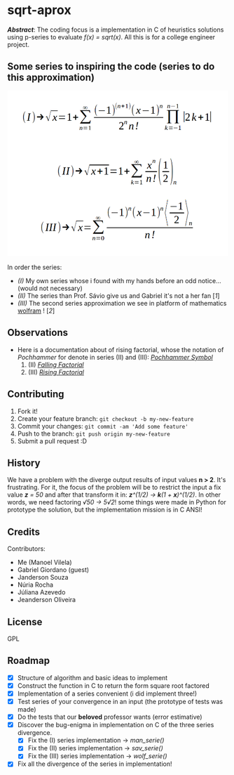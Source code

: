 # sqrt-aprox

__*Abstract*__: The coding focus is a implementation in C of heuristics solutions using p-series to evaluate _f(x) = sqrt(x)_. All this is for a college engineer project.


## Some series to inspiring the code (series to do this approximation)

![Series](series.png)


In order the series:
  * _(I)_ My own series whose i found with my hands before an odd notice... (would not necessary)
  * _(II)_ The series than Prof. Sávio give us and Gabriel it's not a her fan [*1*]
  * _(III)_ The second series approximation we see in platform of mathematics [wolfram](http://www.wolframalpha.com/share/clip?f=d41d8cd98f00b204e9800998ecf8427ek7hsa4aeht) ! [*2*]

##  Observations
  * Here is a documentation about of rising factorial, whose the notation of *Pochhammer* for denote in series (II) and (III): [*Pochhammer Symbol*](http://mathworld.wolfram.com/PochhammerSymbol.html)
    1. (II)  [*Falling Factorial*](http://mathworld.wolfram.com/RisingFactorial.html)
    2. (III) [*Rising Factorial*](http://mathworld.wolfram.com/FallingFactorial.html)

## Contributing

1. Fork it!
2. Create your feature branch: `git checkout -b my-new-feature`
3. Commit your changes: `git commit -am 'Add some feature'`
4. Push to the branch: `git push origin my-new-feature`
5. Submit a pull request :D


## History

We have a problem with the diverge output results of input values __**n** > 2__. It's frustrating. For it, the focus of the problem will be to restrict the input a fix value _**z** = 50_ and after that transform it in: _**z**^(1/2) -> **k**(1 + **x**)^(1/2)_. In other words, we need factoring _√50 -> 5√2_! some things were made in Python for prototype the solution, but the implementation mission is in C ANSI!

## Credits

Contributors:
  * Me (Manoel Vilela)
  * Gabriel Giordano (guest)
  * Janderson Souza
  * Núria Rocha
  * Júliana Azevedo
  * Jeanderson Oliveira

## License

GPL

## Roadmap
  - [X] Structure of algorithm and basic ideas to implement
  - [X] Construct the function in C to return the form square root factored 
  - [X] Implementation of a series convenient (i did implement three!)
  - [X] Test series of your convergence in an input (the prototype of tests was made)
  - [X] Do the tests that our **beloved** professor wants (error estimative)
  - [X] Discover the bug-enigma in implementation on C of the three series divergence.
    - [X] Fix the (I) series implementation -> *man_serie()*
    - [X] Fix the (II) series implementation -> *sav_serie()*
    - [X] Fix the (III) series implementation -> *wolf_serie()*
  - [X] Fix all the divergence of the series in implementation!